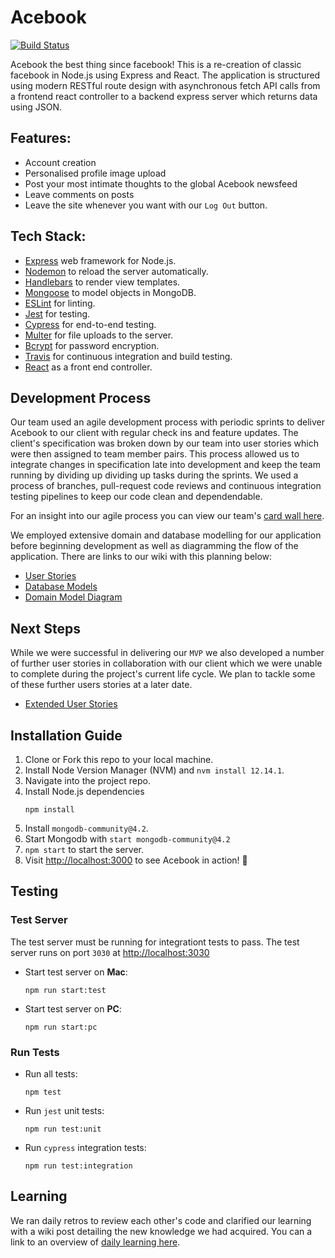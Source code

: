 # Acebook 

[![Build Status](https://travis-ci.org/Tracht/AceBook.svg?branch=master)](https://travis-ci.org/Tracht/AceBook)

Acebook the best thing since facebook! This is a re-creation of classic facebook in Node.js using Express and React. The application is structured using modern RESTful route design with asynchronous fetch API calls from a frontend react controller to a backend express server which returns data using JSON.

## Features:

- Account creation
- Personalised profile image upload
- Post your most intimate thoughts to the global Acebook newsfeed
- Leave comments on posts
- Leave the site whenever you want with our `Log Out` button.

## Tech Stack:

- [Express](https://expressjs.com/) web framework for Node.js.
- [Nodemon](https://nodemon.io/) to reload the server automatically.
- [Handlebars](https://handlebarsjs.com/) to render view templates.
- [Mongoose](https://mongoosejs.com) to model objects in MongoDB.
- [ESLint](https://eslint.org) for linting.
- [Jest](https://jestjs.io/) for testing.
- [Cypress](https://www.cypress.io/) for end-to-end testing.
- [Multer](https://www.npmjs.com/package/multer) for file uploads to the server.
- [Bcrypt](https://www.npmjs.com/package/bcrypt) for password encryption.
- [Travis](https://travis-ci.org) for continuous integration and build testing.
- [React](https://reactjs.org) as a front end controller. 

## Development Process

Our team used an agile development process with periodic sprints to deliver Acebook to our client with regular check ins and feature updates. The client's specification was broken down by our team into user stories which were then assigned to team member pairs. This process allowed us to integrate changes in specification late into development and keep the team running by dividing up dividing up tasks during the sprints. We used a process of branches, pull-request code reviews and continuous integration testing pipelines to keep our code clean and dependendable.

For an insight into our agile process you can view our team's [card wall here](https://trello.com/b/fjC2EoVt/no-de-problem).

We employed extensive domain and database modelling for our application before beginning development as well as diagramming the flow of the application. There are links to our wiki with this planning below:

- [User Stories](https://github.com/edmond-b/acebook-NO-de-Problem/wiki/User-Stories-MVP)
- [Database Models](https://github.com/edmond-b/acebook-NO-de-Problem/wiki/Mongo-Database-Diagram)
- [Domain Model Diagram](https://github.com/edmond-b/acebook-NO-de-Problem/wiki/Domain-Model-Diagram)

## Next Steps

While we were successful in delivering our `MVP` we also developed a number of further user stories in collaboration with our client which we were unable to complete during the project's current life cycle. We plan to tackle some of these further users stories at a later date.

- [Extended User Stories](https://github.com/edmond-b/acebook-NO-de-Problem/wiki/Extra-User-Stories)

## Installation Guide

1. Clone or Fork this repo to your local machine.
2. Install Node Version Manager (NVM) and `nvm install 12.14.1`.
3. Navigate into the project repo.
4. Install Node.js dependencies
    ```
    npm install
    ```
5. Install `mongodb-community@4.2`.
6. Start Mongodb with `start mongodb-community@4.2`
7. `npm start` to start the server.
8. Visit [http://localhost:3000](http://localhost:3000) to see Acebook in action! 🤩

## Testing

### Test Server

The test server must be running for integrationt tests to pass.
The test server runs on port `3030` at [http://localhost:3030](http://localhost:3030)

- Start test server on **Mac**:
  ```
  npm run start:test
  ```

- Start test server on **PC**:
  ```
  npm run start:pc
  ```

### Run Tests

- Run all tests:
    ```
    npm test
    ```

- Run `jest` unit tests:
    ```
    npm run test:unit
    ```
- Run `cypress` integration tests:
    ```
    npm run test:integration
    ```

## Learning

We ran daily retros to review each other's code and clarified our learning with a wiki post detailing the new knowledge we had acquired. You can a link to an overview of [daily learning here](https://github.com/edmond-b/acebook-NO-de-Problem/wiki/Daily-Learning).
